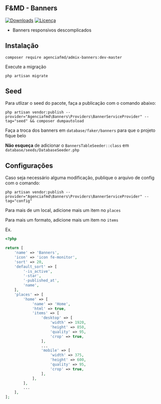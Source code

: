 ## F&MD - Banners

[![Downloads](https://img.shields.io/packagist/dt/agenciafmd/admix-banners.svg?style=flat-square)](https://packagist.org/packages/agenciafmd/admix-banners)
[![Licença](https://img.shields.io/badge/license-MIT-brightgreen.svg?style=flat-square)](LICENSE.md)

- Banners responsivos descomplicados

## Instalação

```shell script
composer require agenciafmd/admix-banners:dev-master
```

Execute a migração

```shell script
php artisan migrate
```

## Seed

Para utlizar o seed do pacote, faça a publicação com o comando abaixo:

```shell script
php artisan vendor:publish --provider="Agenciafmd\Banners\Providers\BannerServiceProvider" --tag="seed" && composer dumpautoload
```

Faça a troca dos banners em `database/faker/banners` para que o projeto fique belo

**Não esqueça** de adicionar o `BannersTableSeeder::class` em `database/seeds/DatabaseSeeder.php`

## Configurações

Caso seja necessário alguma modificação, publique o arquivo de config com o comando:

```shell script
php artisan vendor:publish --provider="Agenciafmd\Banners\Providers\BannerServiceProvider" --tag="config"
```

Para mais de um local, adicione mais um item no `places` 

Para mais um formato, adicione mais um item no `items`

Ex.
```php
<?php

return [
    'name' => 'Banners',
    'icon' => 'icon fe-monitor',
    'sort' => 20,
    'default_sort' => [
        '-is_active',
        '-star',
        '-published_at',
        'name',
    ],
    'places' => [
        'home' => [
            'name' => 'Home',
            'html' => true,
            'items' => [
                'desktop' => [
                    'width' => 1920,
                    'height' => 850,
                    'quality' => 95,
                    'crop' => true,
                ],
                ...
                'mobile' => [
                    'width' => 375,
                    'height' => 600,
                    'quality' => 95,
                    'crop' => true,
                ],
            ],
        ],
        ...
    ],
];

```